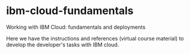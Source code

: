 # ibm-cloud-fundamentals
Working with IBM Cloud: fundamentals and deployments

Here we have the instructions and references (virtual course material) to develop the developer's tasks with IBM cloud. 
